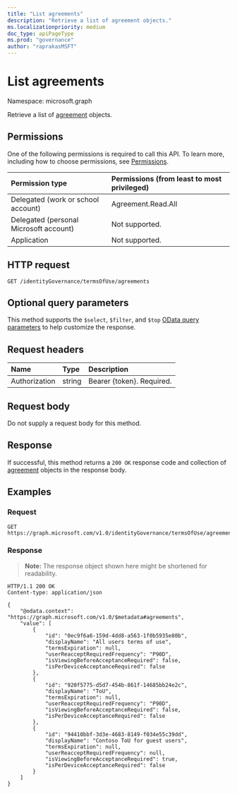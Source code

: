 ```yaml
---
title: "List agreements"
description: "Retrieve a list of agreement objects."
ms.localizationpriority: medium
doc_type: apiPageType
ms.prod: "governance"
author: "raprakasMSFT"
---
```


# List agreements

Namespace: microsoft.graph

Retrieve a list of [agreement](../resources/agreement.md) objects.
## Permissions
One of the following permissions is required to call this API. To learn more, including how to choose permissions, see [Permissions](/graph/permissions-reference).

|Permission type                        | Permissions (from least to most privileged)              |
|:--------------------------------------|:---------------------------------------------------------|
|Delegated (work or school account)     | Agreement.Read.All |
|Delegated (personal Microsoft account) | Not supported. |
|Application                            | Not supported. |

## HTTP request
<!-- { "blockType": "ignored" } -->
```http
GET /identityGovernance/termsOfUse/agreements
```

## Optional query parameters
This method supports the `$select`, `$filter`, and `$top` [OData query parameters](/graph/query-parameters) to help customize the response.

## Request headers
| Name         | Type        | Description |
|:-------------|:------------|:------------|
| Authorization | string | Bearer \{token\}. Required. |

## Request body
Do not supply a request body for this method.
## Response
If successful, this method returns a `200 OK` response code and collection of [agreement](../resources/agreement.md) objects in the response body.
## Examples
### Request


<!-- {
  "blockType": "request",
  "name": "get_agreements"
}-->
```msgraph-interactive
GET https://graph.microsoft.com/v1.0/identityGovernance/termsOfUse/agreements
```


### Response
>**Note:** The response object shown here might be shortened for readability. 
<!-- {
  "blockType": "response",
  "truncated": true,
  "@odata.type": "microsoft.graph.agreement",
  "isCollection": true
} -->
```http
HTTP/1.1 200 OK
Content-type: application/json

{
    "@odata.context": "https://graph.microsoft.com/v1.0/$metadata#agreements",
    "value": [
        {
            "id": "0ec9f6a6-159d-4dd8-a563-1f0b5935e80b",
            "displayName": "All users terms of use",
            "termsExpiration": null,
            "userReacceptRequiredFrequency": "P90D",
            "isViewingBeforeAcceptanceRequired": false,
            "isPerDeviceAcceptanceRequired": false
        },
        {
            "id": "920f5775-d5d7-454b-861f-14685bb24e2c",
            "displayName": "ToU",
            "termsExpiration": null,
            "userReacceptRequiredFrequency": "P90D",
            "isViewingBeforeAcceptanceRequired": false,
            "isPerDeviceAcceptanceRequired": false
        },
        {
            "id": "94410bbf-3d3e-4683-8149-f034e55c39dd",
            "displayName": "Contoso ToU for guest users",
            "termsExpiration": null,
            "userReacceptRequiredFrequency": null,
            "isViewingBeforeAcceptanceRequired": true,
            "isPerDeviceAcceptanceRequired": false
        }
    ]
}
```

<!-- uuid: 8fcb5dbc-d5aa-4681-8e31-b001d5168d79
2015-10-25 14:57:30 UTC -->
<!--
{
  "type": "#page.annotation",
  "description": "List agreements",
  "keywords": "",
  "section": "documentation",
  "tocPath": "",
  "suppressions": [
  ]
}
-->
